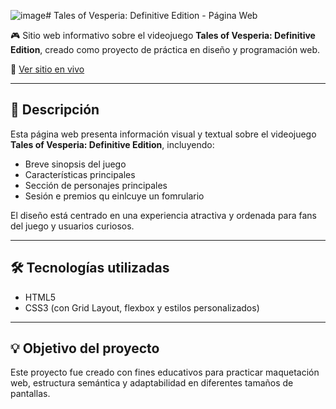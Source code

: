 ![image](https://github.com/user-attachments/assets/725a87d7-a3ff-4d51-ab43-0753189cfc71)# Tales of Vesperia: Definitive Edition - Página Web

🎮 Sitio web informativo sobre el videojuego **Tales of Vesperia: Definitive Edition**, creado como proyecto de práctica en diseño y programación web.

🔗 [Ver sitio en vivo](https://marciaromerodev.github.io/Tales-of-Visperia-Definitive-Edition/)

---

## 📌 Descripción

Esta página web presenta información visual y textual sobre el videojuego **Tales of Vesperia: Definitive Edition**, incluyendo:

- Breve sinopsis del juego
- Características principales
- Sección de personajes principales
- Sesión e premios qu einlcuye un fomrulario 

El diseño está centrado en una experiencia atractiva y ordenada para fans del juego y usuarios curiosos.

---

## 🛠️ Tecnologías utilizadas

- HTML5
- CSS3 (con Grid Layout, flexbox y estilos personalizados)

---

## 💡 Objetivo del proyecto

Este proyecto fue creado con fines educativos para practicar maquetación web, estructura semántica y adaptabilidad en diferentes tamaños de pantallas.

